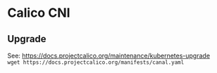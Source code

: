 # Calico CNI

## Upgrade
See: https://docs.projectcalico.org/maintenance/kubernetes-upgrade  
`wget https://docs.projectcalico.org/manifests/canal.yaml`
